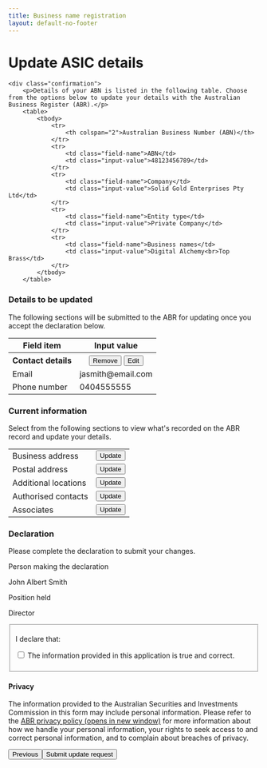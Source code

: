 ```yaml
---
title: Business name registration
layout: default-no-footer
---
```

<!-- <div class="wrapper">
    <div class="progress-container">
        <div class="progress-bar">
            <span id="progress-percent" role="progressbar" aria-valuetext="step 1 of 5 steps" style="width:17.65%"></span>
        </div>

        <ul class="section-nav">
            <li class="bookend" style="background-position-y: -996px;"><a href="register-menu-2"><span>‹</span><br>Back</a></li>
                <li class="active" style="width: 15.3%">
                        <span class="visually-hidden">Step </span><span>1</span><br>Getting<br> started                        <span class="visually-hidden"> (current step)</span>
                </li>
                <li class="" style="width: 15.3%">
                        <span class="visually-hidden">Step </span><span>2</span><br>Business<br> name                        <span class="visually-hidden"> (not completed)</span>
                </li>
                <li class="" style="width: 15.3%">
                        <span class="visually-hidden">Step </span><span>3</span><br>Business<br> details                        <span class="visually-hidden"> (not completed)</span>
                </li>
                <li class="" style="width: 15.3%">
                        <span class="visually-hidden">Step </span><span>4</span><br>Confirm<br> application                        <span class="visually-hidden"> (not completed)</span>
                </li>
                <li class="" style="width: 15.3%">
                        <span class="visually-hidden">Step </span><span>5</span><br>Pay<br> &amp; submit                        <span class="visually-hidden"> (not completed)</span>
                </li>
            <li class="bookend right"><a href="/registration/dashboard"><span>›</span><br>Application<br> summary</a></li>
        </ul>
    </div>

</div> -->
<style>
	.sub-section-container .sub-section-content {
		display: none;
	}
	.sub-section-open .sub-section-content {
		display: block;
	}
	.btn-list tr td {
		vertical-align: middle;
	}
</style>
<main class="wrapper">
    


<h1 id="heading" tabindex="-1">Update ASIC details</h1>


<form action="/" id="sobrsform" method="post"><input id="__c__isDisplayContentKey" name="__c__isDisplayContentKey" type="hidden" value="YRBk3UFuGeCu5zo+Lao/Qw==">



<div id="BusinessNameDetails_BusinessNameEntitlement">

    <div class="confirmation">
		<p>Details of your ABN is listed in the following table. Choose from the options below to update your details with the Australian Business Register (ABR).</p>
		<table>
			<tbody>
				<tr>
					<th colspan="2">Australian Business Number (ABN)</th>
				</tr>
				<tr>
					<td class="field-name">ABN</td>
					<td class="input-value">48123456789</td>
				</tr>
				<tr>
					<td class="field-name">Company</td>
					<td class="input-value">Solid Gold Enterprises Pty Ltd</td>
				</tr>
				<tr>
					<td class="field-name">Entity type</td>
					<td class="input-value">Private Company</td>
				</tr>
				<tr>
					<td class="field-name">Business names</td>
					<td class="input-value">Digital Alchemy<br>Top Brass</td>
				</tr>
			</tbody>
		</table>

<h3>Details to be updated</h3>
<p>The following sections will be submitted to the ABR for updating once you accept the declaration below.</p>
<table>
							<thead class="visuallyhidden">
								<tr>
									<th>Field item</th>
									<th>Input value</th>
								</tr>
							</thead>
							<tbody id="payg-display" style="">
								<tr>
									<th style="vertical-align: middle">Contact details</th>
									<th>
										<button type="button" id="delete-payg" class="btn btn-default ico-remove">Remove</button>
										<button type="button" id="edit-payg" class="btn btn-default ico-edit">Edit</button>
									</th>
								</tr>
								<tr>
									<td class="field-name">Email</td>
									<td class="input-value">jasmith@email.com</td>
								</tr>
								<tr>
									<td class="field-name">Phone number</td>
									<td class="input-value">0404555555</td>
								</tr>
							</tbody>
							<tbody id="fbt-display" style="display: none;">
								<tr>
									<th style="vertical-align: middle"><span class="fa fa-plus orange"></span> Fringe Benefits Tax (FBT)</th>
									<th>
										<button type="button" id="delete-fbt" class="btn btn-default ico-remove">Remove</button>
										<button type="button" id="edit-fbt" class="btn btn-default ico-edit">Edit</button>
									</th>
								</tr>
								<tr>
									<td class="field-name">Registration start date</td>
									<td class="input-value">18/04/2017</td>
								</tr>
							</tbody>
							<tbody id="ftc-display" style="display: none;">
								<tr>
									<th style="vertical-align: middle"><span class="fa fa-plus orange"></span> Fuel Tax Credits (FTC)</th>
									<th>
										<button type="button" id="delete-ftc" class="btn btn-default ico-remove">Remove</button>
										<button type="button" id="edit-ftc" class="btn btn-default ico-edit">Edit</button>
									</th>
								</tr>
								<tr>
									<td class="field-name">Registration start date</td>
									<td class="input-value">5/04/2017</td>
								</tr>
								<tr>
									<td class="field-name">Heavy vehicles on public roads?</td>
									<td class="input-value">Yes</td>
								</tr>
								<tr>
									<td class="field-name">Fuel type(s)</td>
									<td class="input-value">Petrol</td>
								</tr>
							</tbody>
						</table>
<h3>Current information</h3>
<p>Select from the following sections to view what's recorded on the ABR record and update your details.</p>
<table class="btn-list" style="width: inherit">
						<tbody>
							<tr id="opt-gst" style="display: none;">
								<td>Contact details</td>
								<td><button type="button" id="apply-gst" class="btn btn-default ico-edit" style="float: none;">Update</button></td>
							</tr>
							<tr id="opt-fbt">
								<td>Business address</td>
								<td><button type="button" id="apply-fbt" class="btn btn-default ico-edit" style="float: none;">Update</button></td>
							</tr>
							<tr>
								<td>Postal address</td>
								<td><button type="button" id="apply-lct" class="btn btn-default ico-edit" style="float: none;">Update</button></td>
							</tr>
							<tr id="opt-ftc">
								<td>Additional locations</td>
								<td><button type="button" id="apply-ftc" class="btn btn-default ico-edit" style="float: none;">Update</button></td>
							</tr>
							<tr>
								<td>Authorised contacts</td>
								<td><button type="button" id="apply-wet" class="btn btn-default ico-edit" style="float: none;">Update</button></td>
							</tr>
							<tr>
								<td>Associates</td>
								<td><button type="button" id="apply-wet" class="btn btn-default ico-edit" style="float: none;">Update</button></td>
							</tr>
						</tbody>
					</table>
		</div>
</div>
<div id="declaration" style="">
					<h3 class="larger">Declaration</h3>
					<div id="decl-types" style="display: none;">
						<p>The declaration below applies to your application for the following Australian Taxation Office (ATO) registrations:</p>
						<ul>
							<li id="gst-decl" style="display: none;">Goods &amp; Service Tax</li>
							<li id="payg-decl" style="display: none;">Pay As You Go (PAYG) Withholding</li>
						</ul>
					</div>
					<p>Please complete the declaration to submit your changes.</p>
					<div class="grid-row clearfix">
						<div class="col4">
							<label class="input-right">Person making the declaration</label>
						</div>
						<div class="col8 last">
							<p>John Albert Smith</p>
						</div>
					</div>
					<div class="grid-row clearfix">
						<div class="col4">
							<label class="input-right">Position held</label>
						</div>
						<div class="col8 last">
							<p>Director</p>
						</div>
					</div>
					<div id="ajax-container-for-declaration">
						<div class="declaration-wrapper margin-top-075">
							<div class="grid-row">
								<fieldset class="custom-controls">
									<!-- <legend class="larger no-padding">Tax Registrations</legend> -->
									<p>I declare that:</p>
									<p class="custom-controls">
										<input data-val="true" data-val-required="The ATOTrueAndCorrectCheckBox field is required." id="ATOTrueAndCorrectCheckBox" name="ATOTrueAndCorrectCheckBox" type="checkbox" value="true"><input name="ATOTrueAndCorrectCheckBox" type="hidden" value="false">
										<label id="ato-trueandcorrect-check" for="ATOTrueAndCorrectCheckBox">The information provided in this application is true and correct. </label>
									</p>
								</fieldset>
							</div>
							<div class="grid-row">
								<h4>Privacy</h4>
								<p>The information provided to the Australian Securities and Investments Commission in this form may include personal information. Please refer to the <a href="https://abr.gov.au/General-information/Privacy/Privacy---abr-gov-au-website" target="_blank">ABR privacy policy <span class="visuallyhidden">(opens in new window)</span></a> for more information about how we handle your personal information, your rights to seek access to and correct personal information, and to complain about breaches of privacy.</p>
							</div>
						</div>
					</div>
				</div>
<div class="controls-container">
    <div class="controls-content">
		<button class="btn cancel" name="wNjv11HSL2eBWG4934fyzQ==" onclick="location.href = '{{ site.baseurl }}/register-menu-2'" type="button">Previous</button><button class="btn btn-default next" id="next-businessnamedetails-btn" type="button" onclick="location.href='existing/dashboard'">Submit update request</button>
    </div>
</div>

</form>
 
</main>
<script type="text/javascript" src="{{ site.baseurl }}/scripts/functions.js"></script>
<script type="text/javascript">
	function scrollToAndFocus(id) {
		scrollToTargetElement(id);
		var target = $(id);
		if (target) {
			target.focus();
		}
	}
</script>